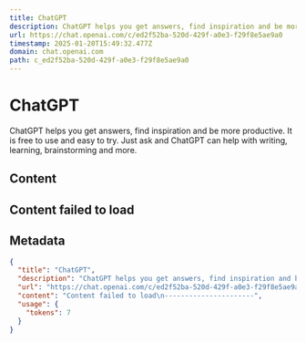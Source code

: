```yaml
---
title: ChatGPT
description: ChatGPT helps you get answers, find inspiration and be more productive. It is free to use and easy to try. Just ask and ChatGPT can help with writing, learning, brainstorming and more.
url: https://chat.openai.com/c/ed2f52ba-520d-429f-a0e3-f29f8e5ae9a0
timestamp: 2025-01-20T15:49:32.477Z
domain: chat.openai.com
path: c_ed2f52ba-520d-429f-a0e3-f29f8e5ae9a0
---
```


# ChatGPT


ChatGPT helps you get answers, find inspiration and be more productive. It is free to use and easy to try. Just ask and ChatGPT can help with writing, learning, brainstorming and more.


## Content

Content failed to load
----------------------

## Metadata

```json
{
  "title": "ChatGPT",
  "description": "ChatGPT helps you get answers, find inspiration and be more productive. It is free to use and easy to try. Just ask and ChatGPT can help with writing, learning, brainstorming and more.",
  "url": "https://chat.openai.com/c/ed2f52ba-520d-429f-a0e3-f29f8e5ae9a0",
  "content": "Content failed to load\n----------------------",
  "usage": {
    "tokens": 7
  }
}
```
